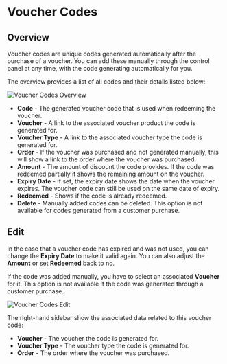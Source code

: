 # Voucher Codes

## Overview
Voucher codes are unique codes generated automatically after the purchase of a voucher. You can add these manually through the control panel at any time, with the code generating automatically for you.

The overview provides a list of all codes and their details listed below:

![Voucher Codes Overview](/docs/screenshots/voucher-codes-overview.png)

- **Code** - The generated voucher code that is used when redeeming the voucher.
- **Voucher** - A link to the associated voucher product the code is generated for.
- **Voucher Type** - A link to the associated voucher type the code is generated for.
- **Order** - If the voucher was purchased and not generated manually, this will show a link to the order where the voucher was purchased.
- **Amount** - The amount of discount the code provides. If the code was redeemed partially it shows the remaining amount on the voucher.
- **Expiry Date** - If set, the expiry date shows the date when the voucher expires. The voucher code can still be used on the same date of expiry.
- **Redeemed** - Shows if the code is already redeemed.
- **Delete** - Manually added codes can be deleted. This option is not available for codes generated from a customer purchase.

## Edit
In the case that a voucher code has expired and was not used, you can change the **Expiry Date** to make it valid again. You can also adjust the **Amount** or set **Redeemed** back to no.

If the code was added manually, you have to select an associated **Voucher** for it. This option is not available if the code was generated through a customer purchase.

![Voucher Codes Edit](/docs/screenshots/voucher-codes-edit.png)

The right-hand sidebar show the associated data related to this voucher code:

- **Voucher** - The voucher the code is generated for.
- **Voucher Type** - The voucher type the code is generated for.
- **Order** - The order where the voucher was purchased.